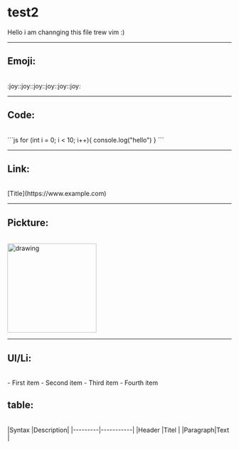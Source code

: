 
# test2
Hello i am channging this file trew vim :)

---

## Emoji:
<br>
:joy::joy::joy::joy::joy::joy:

---

## Code:
<br>
```js
for (int i = 0; i < 10; i++){
console.log("hello")
}
```

---

## Link:
<br>
[Title](https://www.example.com)

---

## Pickture:
<br>
<img src="https://github.githubassets.com/images/modules/logos_page/GitHub-Logo.png" alt="drawing" width="200px"/>

---

## Ul/Li:
<br>
- First item
- Second item
- Third item
- Fourth item

## table:
<br>
|Syntax   |Description|
|---------|-----------|
|Header   |Titel      |
|Paragraph|Text       |
